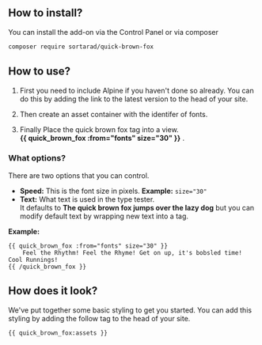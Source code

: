 ## How to install?
You can install the add-on via the Control Panel or via composer

```bash
composer require sortarad/quick-brown-fox
```

## How to use?
1. First you need to include Alpine if you haven't done so already. You can do this by adding the link to the latest version to the head of your site.   
**<script src="https://cdn.jsdelivr.net/gh/alpinejs/alpine@2.8.0/dist/alpine.min.js" defer></script>**

2. Then create an asset container with the identifer of fonts.

3. Finally Place the quick brown fox tag into a view.   
**{{ quick_brown_fox :from="fonts" size="30" }}** .

### What options?
There are two options that you can control. 

- **Speed:** This is the font size in pixels. 
**Example:** `size="30"`
- **Text:** What text is used in the type tester.   
It defaults to **The quick brown fox jumps over the lazy dog** but you can modify default text by wrapping new text into a tag.

**Example:**
```
{{ quick_brown_fox :from="fonts" size="30" }}
	Feel the Rhythm! Feel the Rhyme! Get on up, it's bobsled time! Cool Runnings!
{{ /quick_brown_fox }}
```
## How does it look?
We've put together some basic styling to get you started. You can add this styling by adding the follow tag to the head of your site.

```
{{ quick_brown_fox:assets }}
```

